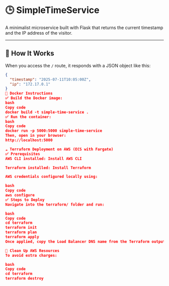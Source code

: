 # 🕒 SimpleTimeService

A minimalist microservice built with Flask that returns the current timestamp and the IP address of the visitor.

---

## 🚀 How It Works

When you access the `/` route, it responds with a JSON object like this:

```json
{
  "timestamp": "2025-07-11T10:05:00Z",
  "ip": "172.17.0.1"
}
🐳 Docker Instructions
✅ Build the Docker image:
bash
Copy code
docker build -t simple-time-service .
✅ Run the container:
bash
Copy code
docker run -p 5000:5000 simple-time-service
Then, open in your browser:
http://localhost:5000

☁️ Terraform Deployment on AWS (ECS with Fargate)
✅ Prerequisites
AWS CLI installed: Install AWS CLI

Terraform installed: Install Terraform

AWS credentials configured locally using:

bash
Copy code
aws configure
✅ Steps to Deploy
Navigate into the terraform/ folder and run:

bash
Copy code
cd terraform
terraform init
terraform plan
terraform apply
Once applied, copy the Load Balancer DNS name from the Terraform output and open it in your browser to access the deployed app.

🧼 Clean Up AWS Resources
To avoid extra charges:

bash
Copy code
cd terraform
terraform destroy
